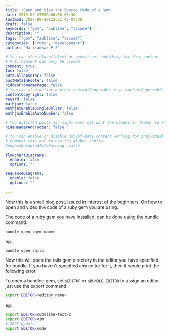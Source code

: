 ```yaml
---
title: "Open and View the Source Code of a Gem"
date: 2013-05-23T00:00:00-05:30
lastmod: 2022-08-20T22:22:45-07:00
draft: false
keywords: ["gem", "sublime", "vscode"]
description: ""
tags: ["gem", "sublime", "vscode"]
categories: ["ruby", "development"]
author: "Harisankar P S"

# You can also close(false) or open(true) something for this content.
# P.S. comment can only be closed
comment: true
toc: false
autoCollapseToc: false
postMetaInFooter: false
hiddenFromHomePage: false
# You can also define another contentCopyright. e.g. contentCopyright: "This is another copyright."
contentCopyright: false
reward: false
mathjax: false
mathjaxEnableSingleDollar: false
mathjaxEnableAutoNumber: false

# You unlisted posts you might want not want the header or footer to show
hideHeaderAndFooter: false

# You can enable or disable out-of-date content warning for individual post.
# Comment this out to use the global config.
#enableOutdatedInfoWarning: false

flowchartDiagrams:
  enable: false
  options: ""

sequenceDiagrams:
  enable: false
  options: ""

---
```

Now this is a small blog post, issued in  interest of  the beginners. On how to open and video the code of a ruby gem you are using.

<!--more-->

The code of  a ruby gem  you have installed, can be done using the bundle command.
```sh
bundle open <gem_name>
```
eg.
```sh
bundle open rails
```
Now this will open the rails gem directory in the editor you have specified for bundle. If you haven't specified any editor for it, then it would print the following error

To open a bundled gem, set `$EDITOR` or `$BUNDLE_EDITOR`
to assign an editor just use the export command
```sh
export EDITOR=<editor_name>
```
 eg:
```sh
export EDITOR=submlime-text-2
export EDITOR=vim
# 2022 Update
export EDITOR=code
```

